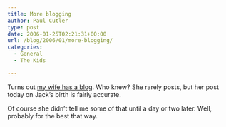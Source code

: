 ```yaml
---
title: More blogging
author: Paul Cutler
type: post
date: 2006-01-25T02:21:31+00:00
url: /blog/2006/01/more-blogging/
categories:
  - General
  - The Kids

---
```

Turns out [my wife has a blog][1]. Who knew? She rarely posts, but her post today on Jack&#8217;s birth is fairly accurate.

Of course she didn&#8217;t tell me some of that until a day or two later. Well, probably for the best that way.

 [1]: http://www.buttercupbunnies.com/wpblog/